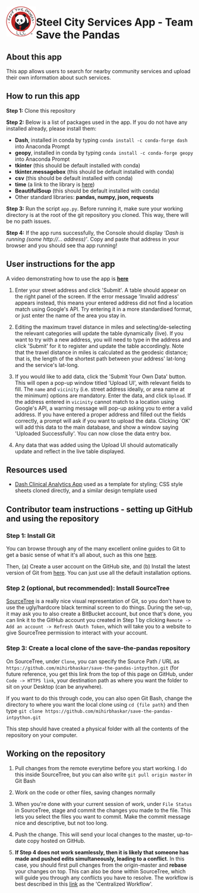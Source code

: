 
<a href="url"><img src="https://github.com/mihirbhaskar/save-the-pandas-intpython/blob/main/assets/savethepandas_logo.png" align="left" height="80" width="80" ></a>

# Steel City Services App - Team Save the Pandas

## About this app
This app allows users to search for nearby community services and upload their own information about such services.

## How to run this app
**Step 1:** Clone this repository

**Step 2:** Below is a list of packages used in the app. If you do not have any installed already, please install them:
- **Dash**, installed in conda by typing `conda install -c conda-forge dash` into Anaconda Prompt
- **geopy**, installed in conda by typing `conda install -c conda-forge geopy` into Anaconda Prompt
- **tkinter** (this should be default installed with conda)
- **tkinter.messagebox** (this should be default installed with conda)
- **csv** (this should be default installed with conda)
- **time** (a link to the library is [here](https://docs.python.org/3/library/time.html))
- **BeautifulSoup** (this should be default installed with conda)
- Other standard libraries: **pandas, numpy, json, requests**

**Step 3:** Run the script `app.py`. Before running it, make sure your working directory is at the root of the git repository you cloned. This way, there will be no path issues.

**Step 4:** If the app runs successfully, the Console should display *'Dash is running (some http://... address)'*. Copy and paste that address in your browser and you should see tha app running! 
 

## User instructions for the app
A video demonstrating how to use the app is [**here**](https://www.youtube.com/watch?v=dIFTxsJhcF8)

1. Enter your street address and click 'Submit'. A table should appear on the right panel of the screen. If the error message 'Invalid address' appears instead, this means your entered address did not find a location match using Google's API. Try entering it in a more standardised format, or just enter the name of the area you stay in.

2. Editing the maximum travel distance in miles and selecting/de-selecting the relevant categories will update the table dynamically (live). If you want to try with a new address, you will need to type in the address and click 'Submit' for it to register and update the table accordingly. Note that the travel distance in miles is calculated as the geodesic distance; that is, the length of the shortest path between your address' lat-long and the service's lat-long.

3. If you would like to add data, click the 'Submit Your Own Data' button. This will open a pop-up window titled 'Upload UI', with relevant fields to fill. The `name` and `vicinity` (i.e. street address ideally, or area name at the minimum) options are mandatory. Enter the data, and click `Upload`. If the address entered in `vicinity` cannot match to a location using Google's API, a warning message will pop-up asking you to enter a valid address. If you have entered a proper address and filled out the fields correctly, a prompt will ask if you want to upload the data. Clicking `OK' will add this data to the main database, and show a window saying 'Uploaded Successfully'. You can now close the data entry box.

4. Any data that was added using the Upload UI should automatically update and reflect in the live table displayed.

## Resources used
- [Dash Clinical Analytics App](https://github.com/plotly/dash-sample-apps/blob/main/apps/dash-clinical-analytics/app.py) used as a template for styling; CSS style sheets cloned directly, and a similar design template used





## Contributor team instructions - setting up GitHub and using the repository

### Step 1: Install Git

You can browse through any of the many excellent online guides to Git to get a basic sense of what it's all about, such as this one [here](https://docs.github.com/en/get-started/quickstart).

Then, (a) Create a user account on the GitHub site, and (b) Install the latest version of Git from [here](https://git-scm.com/downloads). You can just use all the default installation options.

### Step 2 (optional, but recommended): Install SourceTree

[SourceTree](https://www.sourcetreeapp.com/) is a really nice visual representation of Git, so you don't have to use the ugly/hardcore black terminal screen to do things. During the set-up, it may ask you to also create a BitBucket account, but once that's done, you can link it to the GitHub account you created in Step 1 by clicking `Remote -> Add an account -> Refresh OAuth Token`, which will take you to a website to give SourceTree permission to interact with your account.

### Step 3: Create a local clone of the save-the-pandas repository
On SourceTree, under `Clone`, you can specify the Source Path / URL as `https://github.com/mihirbhaskar/save-the-pandas-intpython.git` (for future reference, you get this link from the top of this page on GitHub, under `Code -> HTTPS link`, your destination path as where you want the folder to sit on your Desktop (can be anywhere).

If you want to do this through code, you can also open Git Bash, change the directory to where you want the local clone using `cd {file path}` and then type `git clone https://github.com/mihirbhaskar/save-the-pandas-intpython.git`

This step should have created a physical folder with all the contents of the repository on your computer.

## Working on the repository

1. Pull changes from the remote everytime before you start working. I do this inside SourceTree, but you can also write `git pull origin master` in Git Bash

2. Work on the code or other files, saving changes normally

3. When you're done with your current session of work, under `File Status` in SourceTree, stage and commit the changes you made to the file. This lets you select the files you want to commit. Make the commit message nice and descriptive, but not too long.

4. Push the change. This will send your local changes to the master, up-to-date copy hosted on GitHub.

5. **If Step 4 does not work seamlessly, then it is likely that someone has made and pushed edits simultaneously, leading to a conflict**. In this case, you should first pull changes from the origin-master and **rebase** your changes on top. This can also be done within SourceTree, which will guide you through any conflicts you have to resolve. The workflow is best described in this [link](https://www.atlassian.com/git/tutorials/comparing-workflows) as the 'Centralized Workflow'.

